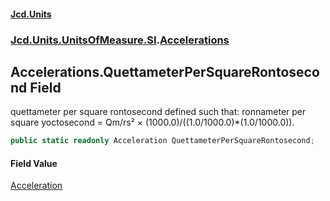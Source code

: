 #### [Jcd.Units](index.md 'index')

### [Jcd.Units.UnitsOfMeasure.SI](Jcd.Units.UnitsOfMeasure.SI.md 'Jcd.Units.UnitsOfMeasure.SI').[Accelerations](Accelerations.md 'Jcd.Units.UnitsOfMeasure.SI.Accelerations')

## Accelerations.QuettameterPerSquareRontosecond Field

quettameter per square rontosecond defined such that: ronnameter per square yoctosecond = Qm/rs² ×
(1000.0)/((1.0/1000.0)*(1.0/1000.0)).

```csharp
public static readonly Acceleration QuettameterPerSquareRontosecond;
```

#### Field Value

[Acceleration](Acceleration.md 'Jcd.Units.UnitTypes.Acceleration')